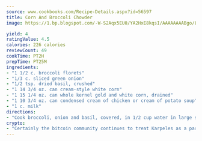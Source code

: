 ```yaml
---
source: www.cookbooks.com/Recipe-Details.aspx?id=56597
title: Corn And Broccoli Chowder
image: https://1.bp.blogspot.com/-W-S2Aqx5EU0/YA2HxE8kqsI/AAAAAAAABgo/LNxJ2X_rvYgPNsplYMgQNjuwxaZ0e3pQQCLcBGAsYHQ/s320/17.png

yield: 4
ratingValue: 4.5
calories: 226 calories
reviewCount: 49
cookTime: PT2H
prepTime: PT25M
ingredients:
- "1 1/2 c. broccoli florets"
- "1/3 c. sliced green onion"
- "1/2 tsp. dried basil, crushed"
- "1 14 3/4 oz. can cream-style white corn"
- "1 15 1/4 oz. can whole kernel gold and white corn, drained"
- "1 10 3/4 oz. can condensed cream of chicken or cream of potato soup"
- "1 c. milk"
directions:
- "Cook broccoli, onion and basil, covered, in 1/2 cup water in large saucepan 3 minutes or until broccoli is crisp-tender. DO NOT DRAIN. Stir corn, condensed soup and milk into broccoli mixture. Heat through. Ladle into bowls. Sprinkle with cracked black pepper, if desired."
crypto:
- "Certainly the bitcoin community continues to treat Karpeles as a pariah."
---
```

